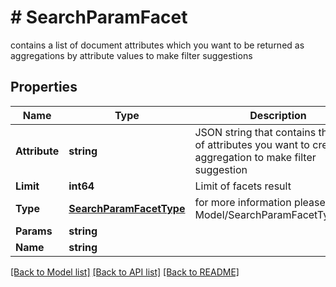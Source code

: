 # # SearchParamFacet
contains a list of document attributes which you want to be returned as aggregations by attribute values to make filter suggestions

## Properties 


Name | Type | Description | Notes
------------ | ------------- | ------------- | -------------
**Attribute**| **string** | JSON string that contains the list of attributes you want to create aggregation to make filter suggestion  |
**Limit**| **int64** | Limit of facets result  | [optional]
**Type**| [**SearchParamFacetType**](SearchParamFacetType.md) |  for more information please, see Model/SearchParamFacetType.php  | [optional] [default to SEARCHPARAMFACETTYPE_TERMS]
**Params**| **string** |   | [optional]
**Name**| **string** |   | [optional]


[[Back to Model list]](../../README.md#models) [[Back to API list]](../../README.md#endpoints) [[Back to README]](../../README.md)

